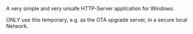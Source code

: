 A very simple and very unsafe HTTP-Server application for Windows.

ONLY use this temporary, e.g. as the OTA upgrade server, in a secure local Network.